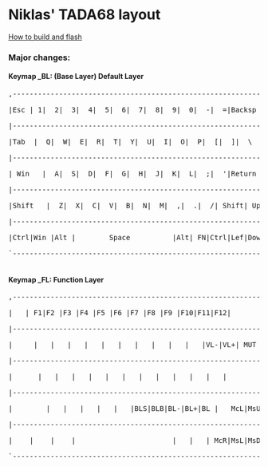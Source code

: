 # Niklas' TADA68 layout

[How to build and flash](https://github.com/qmk/qmk_firmware/tree/master/keyboards/tada68)

### Major changes:
#### Keymap _BL: (Base Layer) Default Layer
<pre>
,----------------------------------------------------------------.<br />
|Esc | 1|  2|  3|  4|  5|  6|  7|  8|  9|  0|  -|  =|Backsp | ~  |<br />
|----------------------------------------------------------------|<br />
|Tab  |  Q|  W|  E|  R|  T|  Y|  U|  I|  O|  P|  [|  ]|  \  |Del |<br />
|----------------------------------------------------------------|<br />
| Win   |  A|  S|  D|  F|  G|  H|  J|  K|  L|  ;|  '|Return |PgUp|<br />
|----------------------------------------------------------------|<br />
|Shift   |  Z|  X|  C|  V|  B|  N|  M|  ,|  .|  /| Shift| Up|PgDn|<br />
|----------------------------------------------------------------|<br />
|Ctrl|Win |Alt |        Space          |Alt| FN|Ctrl|Lef|Dow|Rig |<br />
`----------------------------------------------------------------'<br />
</pre>

#### Keymap _FL: Function Layer
<pre>
,----------------------------------------------------------------.<br />
|   | F1|F2 |F3 |F4 |F5 |F6 |F7 |F8 |F9 |F10|F11|F12|       |    |<br />
|----------------------------------------------------------------|<br />
|     |   |   |   |   |   |   |   |   |   |   |VL-|VL+| MUT |Ins |<br />
|----------------------------------------------------------------|<br />
|      |   |   |   |   |   |   |   |   |   |   |   |        |Hom |<br />
|----------------------------------------------------------------|<br />
|        |   |   |   |   |   |BLS|BLB|BL-|BL+|BL |   McL|MsU|End |<br />
|----------------------------------------------------------------|<br />
|    |    |    |                       |   |   | McR|MsL|MsD|MsR |<br />
`----------------------------------------------------------------'<br />
</pre>
